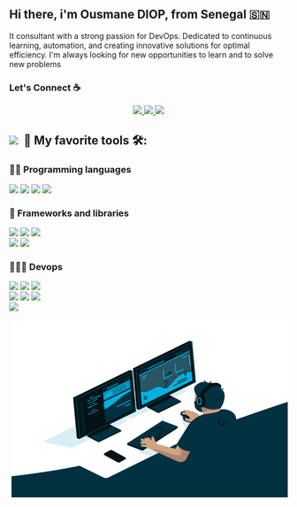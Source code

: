 

## Hi there, i'm Ousmane DIOP,  from Senegal 🇸🇳

It consultant with a strong passion for DevOps. Dedicated to continuous learning, automation, and creating innovative solutions for optimal efficiency. I'm always looking for new opportunities to learn and to solve new problems



### Let's Connect :coffee:

<p align="center">
<a href="https://www.linkedin.com/in/ousmane-diop-5792a5170" target="_blank" alt="My LinkedIn"> 
  <img src="https://img.shields.io/badge/linkedin-%230077B5.svg?&style=for-the-badge&logo=linkedin&logoColor=white" />
</a>
<a href="https://twitter.com/ouznoreyni221" target="_blank" alt="Follow Me on Twitter"> 
    <img src="https://img.shields.io/badge/twitter-%231DA1F2.svg?&style=for-the-badge&logo=twitter&logoColor=white" />
</a>
<a href="mailto:ousmanediop1297@gmail.com" target="_blank" alt="Send me a email"> 
    <img src="https://img.shields.io/badge/gmail-fefefe?style=for-the-badge&logo=gmail&logoColor=yellow" />
</a>
</p>

## <img src="https://media.giphy.com/media/iY8CRBdQXODJSCERIr/giphy.gif" width="30px">&nbsp; 🚀  My favorite tools 🛠️:

### 👨‍💻 Programming languages

<p>
<img src="https://img.shields.io/badge/java-fefefe?style=for-the-badge&logo=java&logoColor=ec0000"/> <img src="https://img.shields.io/badge/c%23-%23239120.svg?style=for-the-badge&logo=csharp&logoColor=white" />  <img src="https://img.shields.io/badge/javascript-%23F7DF1E.svg?&style=for-the-badge&logo=javascript&logoColor=white" />   <img src="https://img.shields.io/badge/python-%233776AB.svg?&style=for-the-badge&logo=python&logoColor=FFD43B" />
</p>

### 🧰 Frameworks and libraries

<p>
 <img src="https://img.shields.io/badge/spring-%236DB33F.svg?style=for-the-badge&logo=spring&logoColor=white"/>  <img src="https://img.shields.io/badge/.NET-5C2D91?style=for-the-badge&logo=.net&logoColor=white"/> 
<img src="https://img.shields.io/badge/react-%2361DAFB.svg?&style=for-the-badge&logo=react&logoColor=white" /> 
  <br/>
  <img src="https://img.shields.io/badge/angular-red?style=for-the-badge&logo=angular&logoColor=white"/>  <img src="https://img.shields.io/badge/next.js-303030?style=for-the-badge&logo=next.js&logoColor=white"/>


### 👨🏽‍💻 Devops

<p>
<img src="https://img.shields.io/badge/docker-fefefe?style=for-the-badge&logo=docker" /> <img src="https://img.shields.io/badge/Kubernetes-fefefe?style=for-the-badge&logo=Kubernetes" /> <img src="https://img.shields.io/badge/jenkins-white?style=for-the-badge&logo=jenkins" /> <br/><img src="https://img.shields.io/badge/ansible-red?style=for-the-badge&logo=ansible" />  <img src="https://img.shields.io/badge/sonarqube-fefefe?style=for-the-badge&logo=sonarqube" /> <img src="https://img.shields.io/badge/sonatype nexus-black?style=for-the-badge&logo=sonatype" /> <br/>
<img src="https://img.shields.io/badge/vagrant-%231563FF.svg?style=for-the-badge&logo=vagrant&logoColor=white" />

</p>



<!-- <img src="https://media.giphy.com/media/W5eoZHPpUx9sapR0eu/giphy.gif" width="30px" alt="Git"/>&nbsp;<i><b>Git Activeness</b></i></p>
 <p>
<img align="left" src="https://github-readme-stats.vercel.app/api/top-langs?username=ouznoreyni&show_icons=true&locale=en&layout=compact&theme=chartreuse-dark" alt="ovi" />
-->

<p>
</p>



 <img align="right" alt="GIF" src="https://github.com/ouznoreyni/ouznoreyni/blob/main/code.gif?raw=true" width="500" height="320" />
  </p>

